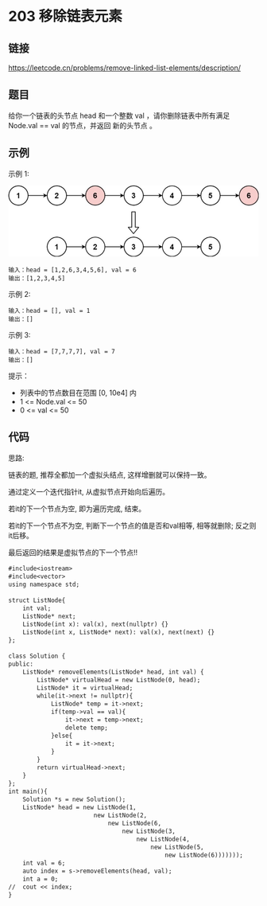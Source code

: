 # 203 移除链表元素
## 链接
https://leetcode.cn/problems/remove-linked-list-elements/description/

## 题目 
给你一个链表的头节点 head 和一个整数 val ，请你删除链表中所有满足 Node.val == val 的节点，并返回 新的头节点 。

## 示例
示例 1:

![](img/1example.jpg)
```
输入：head = [1,2,6,3,4,5,6], val = 6
输出：[1,2,3,4,5]
```
示例 2:
```
输入：head = [], val = 1
输出：[]
```
示例 3:
```
输入：head = [7,7,7,7], val = 7
输出：[]
```
提示：

- 列表中的节点数目在范围 [0, 10e4] 内
- 1 <= Node.val <= 50
- 0 <= val <= 50

## 代码
思路:

链表的题, 推荐全都加一个虚拟头结点, 这样增删就可以保持一致。

通过定义一个迭代指针it, 从虚拟节点开始向后遍历。

若it的下一个节点为空, 即为遍历完成, 结束。

若it的下一个节点不为空, 判断下一个节点的值是否和val相等, 相等就删除; 反之则it后移。

最后返回的结果是虚拟节点的下一个节点!!

```
#include<iostream>
#include<vector>
using namespace std;

struct ListNode{
	int val;
	ListNode* next;
	ListNode(int x): val(x), next(nullptr) {}
	ListNode(int x, ListNode* next): val(x), next(next) {}
};

class Solution {
public:
    ListNode* removeElements(ListNode* head, int val) {
		ListNode* virtualHead = new ListNode(0, head);
		ListNode* it = virtualHead;
		while(it->next != nullptr){
			ListNode* temp = it->next;
			if(temp->val == val){
				it->next = temp->next;
				delete temp;
			}else{
				it = it->next;
			}
		}
		return virtualHead->next;
    }
};
int main(){
	Solution *s = new Solution();
	ListNode* head = new ListNode(1, 
						new ListNode(2,
							new ListNode(6,
								new ListNode(3,
									new ListNode(4,
										new ListNode(5,
											new ListNode(6)))))));
	int val = 6;
	auto index = s->removeElements(head, val);
	int a = 0;
//	cout << index;
}
```